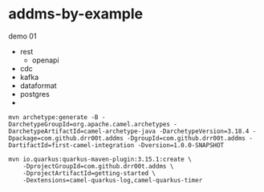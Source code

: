 # addms-by-example

demo 01

- rest
  - openapi
- cdc
- kafka
- dataformat
- postgres
- 

```console
mvn archetype:generate -B -DarchetypeGroupId=org.apache.camel.archetypes -DarchetypeArtifactId=camel-archetype-java -DarchetypeVersion=3.18.4 -Dpackage=com.github.drr00t.addms -DgroupId=com.github.drr00t.addms -DartifactId=first-camel-integration -Dversion=1.0.0-SNAPSHOT
```

```console
mvn io.quarkus:quarkus-maven-plugin:3.15.1:create \
    -DprojectGroupId=com.github.drr00t.addms \
    -DprojectArtifactId=getting-started \
    -Dextensions=camel-quarkus-log,camel-quarkus-timer
```

